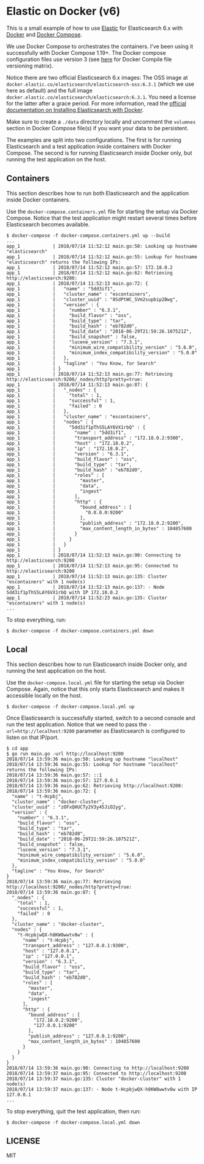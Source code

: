 # Elastic on Docker (v6)

This is a small example of how to use [Elastic](https://github.com/olivere/elastic) for Elasticsearch 6.x with [Docker](https://docs.docker.com/) and [Docker Compose](https://docs.docker.com/compose/).

We use Docker Compose to orchestrates the containers. I've been using it successfully with Docker Compose 1.19+.  The Docker compose configuration files use version 3 (see [here](https://docs.docker.com/compose/compose-file/compose-versioning/) for Docker Compile file versioning matrix).

Notice there are two official Elasticsearch 6.x images: The OSS image at `docker.elastic.co/elasticsearch/elasticsearch-oss:6.3.1` (which we use here as default) and the full image `docker.elastic.co/elasticsearch/elasticsearch:6.3.1`. You need a license for the latter after a grace period. For more information, read the [official documentation on Installing Elasticsearch with Docker](https://www.elastic.co/guide/en/elasticsearch/reference/current/docker.html).

Make sure to create a `./data` directory locally and uncomment the `volumnes` section in Docker Compose file(s) if you want your data to be persistent.

The examples are split into two configurations. The first is for running Elasticsearch and a test application inside containers with Docker Compose. The second is for running Elasticsearch inside Docker only, but running the test application on the host.

## Containers

This section describes how to run both Elasticsearch and the application inside Docker containers.

Use the `docker-compose.containers.yml` file for starting the setup via Docker Compose. Notice that the test application might restart several times before Elasticsearch becomes available.

```
$ docker-compose -f docker-compose.containers.yml up --build
...
app_1            | 2018/07/14 11:52:12 main.go:50: Looking up hostname "elasticsearch"
app_1            | 2018/07/14 11:52:12 main.go:55: Lookup for hostname "elasticsearch" returns the following IPs:
app_1            | 2018/07/14 11:52:12 main.go:57: 172.18.0.2
app_1            | 2018/07/14 11:52:12 main.go:62: Retrieving http://elasticsearch:9200:
app_1            | 2018/07/14 11:52:13 main.go:72: {
app_1            |   "name" : "5dd3if1",
app_1            |   "cluster_name" : "escontainers",
app_1            |   "cluster_uuid" : "8SdPtWC_SVm2supbip2Bwg",
app_1            |   "version" : {
app_1            |     "number" : "6.3.1",
app_1            |     "build_flavor" : "oss",
app_1            |     "build_type" : "tar",
app_1            |     "build_hash" : "eb782d0",
app_1            |     "build_date" : "2018-06-29T21:59:26.107521Z",
app_1            |     "build_snapshot" : false,
app_1            |     "lucene_version" : "7.3.1",
app_1            |     "minimum_wire_compatibility_version" : "5.6.0",
app_1            |     "minimum_index_compatibility_version" : "5.0.0"
app_1            |   },
app_1            |   "tagline" : "You Know, for Search"
app_1            | }
app_1            | 2018/07/14 11:52:13 main.go:77: Retrieving http://elasticsearch:9200/_nodes/http?pretty=true:
app_1            | 2018/07/14 11:52:13 main.go:87: {
app_1            |   "_nodes" : {
app_1            |     "total" : 1,
app_1            |     "successful" : 1,
app_1            |     "failed" : 0
app_1            |   },
app_1            |   "cluster_name" : "escontainers",
app_1            |   "nodes" : {
app_1            |     "5dd3if1pThS5LAY6VX1rbQ" : {
app_1            |       "name" : "5dd3if1",
app_1            |       "transport_address" : "172.18.0.2:9300",
app_1            |       "host" : "172.18.0.2",
app_1            |       "ip" : "172.18.0.2",
app_1            |       "version" : "6.3.1",
app_1            |       "build_flavor" : "oss",
app_1            |       "build_type" : "tar",
app_1            |       "build_hash" : "eb782d0",
app_1            |       "roles" : [
app_1            |         "master",
app_1            |         "data",
app_1            |         "ingest"
app_1            |       ],
app_1            |       "http" : {
app_1            |         "bound_address" : [
app_1            |           "0.0.0.0:9200"
app_1            |         ],
app_1            |         "publish_address" : "172.18.0.2:9200",
app_1            |         "max_content_length_in_bytes" : 104857600
app_1            |       }
app_1            |     }
app_1            |   }
app_1            | }
app_1            | 2018/07/14 11:52:13 main.go:90: Connecting to http://elasticsearch:9200
app_1            | 2018/07/14 11:52:13 main.go:95: Connected to http://elasticsearch:9200
app_1            | 2018/07/14 11:52:13 main.go:135: Cluster "escontainers" with 1 node(s)
app_1            | 2018/07/14 11:52:13 main.go:137: - Node 5dd3if1pThS5LAY6VX1rbQ with IP 172.18.0.2
app_1            | 2018/07/14 11:52:23 main.go:135: Cluster "escontainers" with 1 node(s)
...
```

To stop everything, run:

```
$ docker-compose -f docker-compose.containers.yml down
```

## Local

This section describes how to run Elasticsearch inside Docker only, and running the test application on the host.

Use the `docker-compose.local.yml` file for starting the setup via Docker Compose. Again, notice that this only starts Elasticsearch and makes it accessible locally on the host.

```
$ docker-compose -f docker-compose.local.yml up
```

Once Elasticsearch is successfully started, switch to a second console and run the test application. Notice that we need to pass the `-url=http://localhost:9200` parameter as Elasticsearch is configured to listen on that IP/port.

```
$ cd app
$ go run main.go -url http://localhost:9200
2018/07/14 13:59:36 main.go:50: Looking up hostname "localhost"
2018/07/14 13:59:36 main.go:55: Lookup for hostname "localhost" returns the following IPs:
2018/07/14 13:59:36 main.go:57: ::1
2018/07/14 13:59:36 main.go:57: 127.0.0.1
2018/07/14 13:59:36 main.go:62: Retrieving http://localhost:9200:
2018/07/14 13:59:36 main.go:72: {
  "name" : "t-Hcpbj",
  "cluster_name" : "docker-cluster",
  "cluster_uuid" : "zOFxQHUCTy2V3y45JiO2yg",
  "version" : {
    "number" : "6.3.1",
    "build_flavor" : "oss",
    "build_type" : "tar",
    "build_hash" : "eb782d0",
    "build_date" : "2018-06-29T21:59:26.107521Z",
    "build_snapshot" : false,
    "lucene_version" : "7.3.1",
    "minimum_wire_compatibility_version" : "5.6.0",
    "minimum_index_compatibility_version" : "5.0.0"
  },
  "tagline" : "You Know, for Search"
}
2018/07/14 13:59:36 main.go:77: Retrieving http://localhost:9200/_nodes/http?pretty=true:
2018/07/14 13:59:36 main.go:87: {
  "_nodes" : {
    "total" : 1,
    "successful" : 1,
    "failed" : 0
  },
  "cluster_name" : "docker-cluster",
  "nodes" : {
    "t-HcpbjwQX-h8KW8wwtv0w" : {
      "name" : "t-Hcpbj",
      "transport_address" : "127.0.0.1:9300",
      "host" : "127.0.0.1",
      "ip" : "127.0.0.1",
      "version" : "6.3.1",
      "build_flavor" : "oss",
      "build_type" : "tar",
      "build_hash" : "eb782d0",
      "roles" : [
        "master",
        "data",
        "ingest"
      ],
      "http" : {
        "bound_address" : [
          "172.18.0.2:9200",
          "127.0.0.1:9200"
        ],
        "publish_address" : "127.0.0.1:9200",
        "max_content_length_in_bytes" : 104857600
      }
    }
  }
}
2018/07/14 13:59:36 main.go:90: Connecting to http://localhost:9200
2018/07/14 13:59:37 main.go:95: Connected to http://localhost:9200
2018/07/14 13:59:37 main.go:135: Cluster "docker-cluster" with 1 node(s)
2018/07/14 13:59:37 main.go:137: - Node t-HcpbjwQX-h8KW8wwtv0w with IP 127.0.0.1
...
```

To stop everything, quit the test application, then run:

```
$ docker-compose -f docker-compose.local.yml down
```

## LICENSE

MIT

